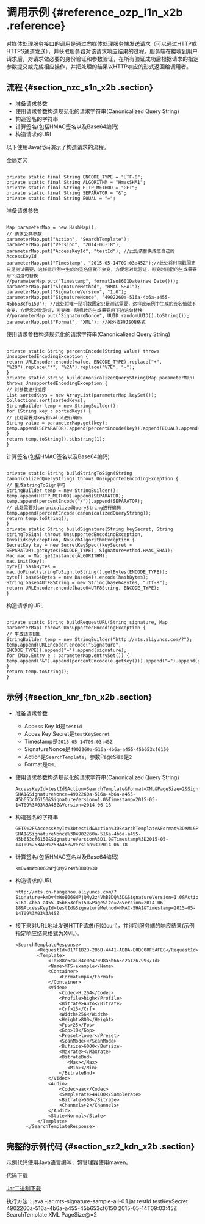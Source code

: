 # 调用示例 {#reference_ozp_l1n_x2b .reference}

对媒体处理服务接口的调用是通过向媒体处理服务端发送请求（可以通过HTTP或HTTPS通道发送），并获取服务器对该请求响应结果的过程。服务端在接收到用户请求后，对请求做必要的身份验证和参数验证，在所有验证成功后根据请求的指定参数提交或完成相应操作，并把处理的结果以HTTP响应的形式返回给调用者。

## 流程 {#section_nzc_s1n_x2b .section}

-   准备请求参数
-   使用请求参数构造规范化的请求字符串\(Canonicalized Query String\)
-   构造签名的字符串
-   计算签名\(包括HMAC签名以及Base64编码\)
-   构造请求的URL

以下使用Java代码演示了构造请求的流程。

全局定义

```

private static final String ENCODE_TYPE = "UTF-8";
private static final String ALGORITHM = "HmacSHA1";
private static final String HTTP_METHOD = "GET";
private static final String SEPARATOR = "&";
private static final String EQUAL = "=";
```

准备请求参数

```

Map parameterMap = new HashMap();
// 请求公共参数
parameterMap.put("Action", "SearchTemplate");
parameterMap.put("Version", "2014-06-18");
parameterMap.put("AccessKeyId", "testId"); //此处请替换成您自己的AccessKeyId
parameterMap.put("Timestamp", "2015-05-14T09:03:45Z");//此处将时间戳固定只是测试需要，这样此示例中生成的签名值就不会变，方便您对比验证，可变时间戳的生成需要用下边这句替换
//parameterMap.put("Timestamp", formatIso8601Date(new Date())); 
parameterMap.put("SignatureMethod", "HMAC-SHA1");
parameterMap.put("SignatureVersion", "1.0");
parameterMap.put("SignatureNonce", "4902260a-516a-4b6a-a455-45b653cf6150"); //此处将唯一随机数固定只是测试需要，这样此示例中生成的签名值就不会变，方便您对比验证，可变唯一随机数的生成需要用下边这句替换
//parameterMap.put("SignatureNonce", UUID.randomUUID().toString());
parameterMap.put("Format", "XML"); //另外支持JSON格式
```

使用请求参数构造规范化的请求字符串\(Canonicalized Query String\)

```

private static String percentEncode(String value) throws UnsupportedEncodingException {
return URLEncoder.encode(value, ENCODE_TYPE).replace("+", "%20").replace("*", "%2A").replace("%7E", "~");
}
private static String buildCanonicalizedQueryString(Map parameterMap) throws UnsupportedEncodingException {
// 对参数进行排序
List sortedKeys = new ArrayList(parameterMap.keySet());
Collections.sort(sortedKeys);
StringBuilder temp = new StringBuilder();
for (String key : sortedKeys) {
// 此处需要对key和value进行编码
String value = parameterMap.get(key);
temp.append(SEPARATOR).append(percentEncode(key)).append(EQUAL).append(percentEncode(value));
}
return temp.toString().substring(1);
}
```

计算签名\(包括HMAC签名以及Base64编码\)

```

private static String buildStringToSign(String canonicalizedQueryString) throws UnsupportedEncodingException {
// 生成stringToSign字符
StringBuilder temp = new StringBuilder();
temp.append(HTTP_METHOD).append(SEPARATOR);
temp.append(percentEncode("/")).append(SEPARATOR);
// 此处需要对canonicalizedQueryString进行编码
temp.append(percentEncode(canonicalizedQueryString));
return temp.toString();
}
private static String buildSignature(String keySecret, String stringToSign) throws UnsupportedEncodingException, InvalidKeyException, NoSuchAlgorithmException {
SecretKey key = new SecretKeySpec((keySecret + SEPARATOR).getBytes(ENCODE_TYPE), SignatureMethod.HMAC_SHA1);
Mac mac = Mac.getInstance(ALGORITHM);
mac.init(key);
byte[] hashBytes = mac.doFinal(stringToSign.toString().getBytes(ENCODE_TYPE));
byte[] base64Bytes = new Base64().encode(hashBytes);
String base64UTF8String = new String(base64Bytes, "utf-8");
return URLEncoder.encode(base64UTF8String, ENCODE_TYPE);
}
```

构造请求的URL

```

private static String buildRequestURL(String signature, Map parameterMap) throws UnsupportedEncodingException {
// 生成请求URL
StringBuilder temp = new StringBuilder("http://mts.aliyuncs.com/?");
temp.append(URLEncoder.encode("Signature", ENCODE_TYPE)).append("=").append(signature);
for (Map.Entry e : parameterMap.entrySet()) {
temp.append("&").append(percentEncode(e.getKey())).append("=").append(percentEncode(e.getValue()));
}
return temp.toString();
}
```

## 示例 {#section_knr_fbn_x2b .section}

-   准备请求参数
    -   Access Key Id是`testId`
    -   Acces Key Secret是`testKeySecret`
    -   Timestamp是`2015-05-14T09:03:45Z`
    -   SignatureNonce是`4902260a-516a-4b6a-a455-45b653cf6150`
    -   Action是`SearchTemplate`，参数PageSize是`2`
    -   Format是`XML`
-   使用请求参数构造规范化的请求字符串\(Canonicalized Query String\)

    ```
    AccessKeyId=testId&Action=SearchTemplate&Format=XML&PageSize=2&SignatureMethod=HMAC-SHA1&SignatureNonce=4902260a-516a-4b6a-a455-45b653cf6150&SignatureVersion=1.0&Timestamp=2015-05-14T09%3A03%3A45Z&Version=2014-06-18
    ```

-   构造签名的字符串

    ```
    GET&%2F&AccessKeyId%3DtestId&Action%3DSearchTemplate&Format%3DXML&PageSize%3D2&SignatureMethod%3DHMAC-SHA1&SignatureNonce%3D4902260a-516a-4b6a-a455-45b653cf6150&SignatureVersion%3D1.0&Timestamp%3D2015-05-14T09%253A03%253A45Z&Version%3D2014-06-18
    ```

-   计算签名\(包括HMAC签名以及Base64编码\)

    ```
    kmDv4mWo806GWPjQMy2z4VhBBDQ%3D
    ```

-   构造请求的URL

    ```
    http://mts.cn-hangzhou.aliyuncs.com/?Signature=kmDv4mWo806GWPjQMy2z4VhBBDQ%3D&SignatureVersion=1.0&Action=SearchTemplate&Format=XML&SignatureNonce=4902260a-516a-4b6a-a455-45b653cf6150&PageSize=2&Version=2014-06-18&AccessKeyId=testId&SignatureMethod=HMAC-SHA1&Timestamp=2015-05-14T09%3A03%3A45Z
    ```

-   接下来对URL地址发送HTTP请求\(例如curl\)，并得到服务端的响应结果\(示例指定响应结果格式为XML\)。

    ```
    <SearchTemplateResponse>
            <RequestId>017F1B2D-2B5B-4441-ABBA-E0DC08F5AFEC</RequestId>
            <Template>
                <Id>88c6ca184c0e47098a5b665e2a126799</Id>
                <Name>MTS-example</Name>
                <Container>
                    <Format>mp4</Format>
                </Container>
                <Video>
                    <Codec>H.264</Codec>
                    <Profile>high</Profile>
                    <Bitrate>Auto</Bitrate>
                    <Crf>15</Crf>
                    <Width>256</Width>
                    <Height>800</Height>
                    <Fps>25</Fps>
                    <Gop>10</Gop>
                    <Preset>lower</Preset>
                    <ScanMode></ScanMode>
                    <Bufsize>6000</Bufsize>
                    <Maxrate></Maxrate>
                    <BitrateBnd>
                       <Max></Max>
                       <Min></Min>
                    </BitrateBnd>
                </Video>
                <Audio>
                    <Codec>aac</Codec>
                    <Samplerate>44100</Samplerate>
                    <Bitrate>500</Bitrate>
                    <Channels>2</Channels>
                </Audio>
                <State>Normal</State>
            </Template>
        </SearchTemplateResponse>
    ```


## 完整的示例代码 {#section_sz2_kdn_x2b .section}

示例代码使用Java语言编写，包管理器使用maven。

[代码下载](http://outline.oss-cn-hangzhou.aliyuncs.com/doc/mts/demo/mts-signature-sample-source-0.1.zip)

[Jar二进制下载](http://outline.oss-cn-hangzhou.aliyuncs.com/doc/mts/demo/mts-signature-sample-all-0.1.jar)

执行方法：java -jar mts-signature-sample-all-0.1.jar testId testKeySecret 4902260a-516a-4b6a-a455-45b653cf6150 2015-05-14T09:03:45Z SearchTemplate XML PageSize@=2

